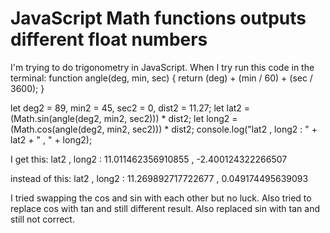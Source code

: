 
# JavaScript Math functions outputs different float numbers

I'm trying to do trigonometry in JavaScript. When I try run this code in the terminal:
function angle(deg, min, sec) { return (deg) + (min / 60) + (sec / 3600); }

let deg2 = 89, min2 = 45, sec2 = 0, dist2 = 11.27;
let lat2 = (Math.sin(angle(deg2, min2, sec2))) * dist2;
let long2 = (Math.cos(angle(deg2, min2, sec2))) * dist2;
console.log("lat2 , long2 : " + lat2 + "  ,  " + long2);

I get this:
lat2 , long2 : 11.011462356910855  ,  -2.400124322266507

instead of this:
lat2 , long2 : 11.269892717722677  ,  0.049174495639093

I tried swapping the cos and sin with each other but no luck. Also tried to replace cos with tan and still different result. Also replaced sin with tan and still not correct.

        